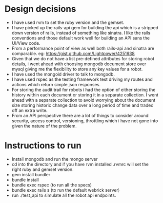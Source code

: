 # Design decisions

- I have used rvm to set the ruby version and the gemset.
- I have picked up the rails-api gem for building the api which is a stripped down version of rails, instead of something like sinatra. I like the rails conventions and those default work well for building an API sans the UI/View code.
- From a performance point of view as well both rails-api and sinatra are comparable. eg: https://gist.github.com/Lightpower/4251638
- Given that we do not have a list pre-defined attributes for storing robot details, i went ahead with choosing mongodb document store over mysql giving me the flexibility to store any key values for a robot.
- I have used the mongoid driver to talk to mongodb.
- I have used rspec as the testing framework test driving my routes and actions which return simple json responses.
- For storing the audit trail for robots i had the option of either storing the history within each document or storing it in a separate collection. I went ahead with a separate collection to avoid worrying about the document size storing historic change data over a long period of time and traded off an extra write.
- From an API perspective there are a lot of things to consider around security, access control, versioning, throttling which i have not gone into given the nature of the problem.


# Instructions to run

- Install mongodb and run the mongo server
- cd into the directory and if you have rvm installed .rvmrc will set the right ruby and gemset version.
- gem install bundler
- bundle install
- bundle exec rspec (to run all the specs)
- bundle exec rails s (to run the default webrick server)
- run ./test_api to simulate all the robot api endpoints.



